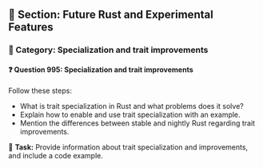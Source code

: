 ## 📘 Section: Future Rust and Experimental Features  
### 🔹 Category: Specialization and trait improvements  
#### ❓ Question 995: Specialization and trait improvements

Follow these steps:

- What is trait specialization in Rust and what problems does it solve?
- Explain how to enable and use trait specialization with an example.
- Mention the differences between stable and nightly Rust regarding trait improvements.

🔧 **Task:** Provide information about trait specialization and improvements, and include a code example.
